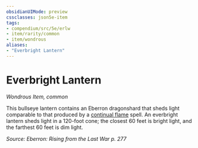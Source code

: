 ```yaml
---
obsidianUIMode: preview
cssclasses: json5e-item
tags:
- compendium/src/5e/erlw
- item/rarity/common
- item/wondrous
aliases: 
- "Everbright Lantern"
---
```

# Everbright Lantern
*Wondrous Item, common*  


This bullseye lantern contains an Eberron dragonshard that sheds light comparable to that produced by a [continual flame](continual-flame.md) spell. An everbright lantern sheds light in a 120-foot cone; the closest 60 feet is bright light, and the farthest 60 feet is dim light.

*Source: Eberron: Rising from the Last War p. 277*